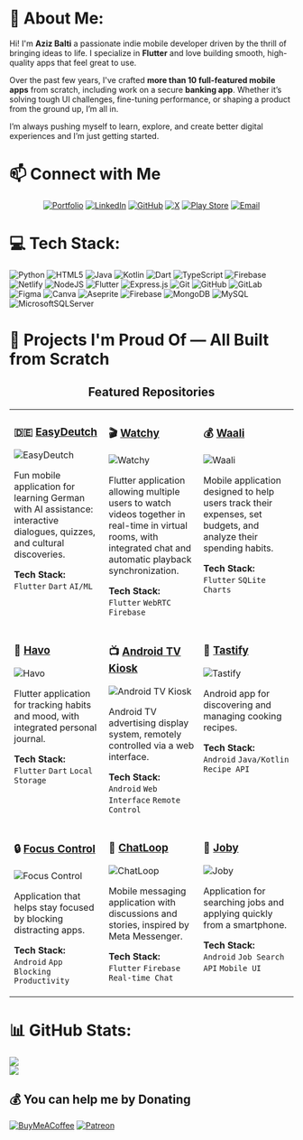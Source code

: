 # 💫 About Me:
Hi! I'm **Aziz Balti** a passionate indie mobile developer driven by the thrill of bringing ideas to life. I specialize in **Flutter** and love building smooth, high-quality apps that feel great to use.

Over the past few years, I've crafted **more than 10 full-featured mobile apps** from scratch, including work on a secure **banking app**. Whether it’s solving tough UI challenges, fine-tuning performance, or shaping a product from the ground up, I’m all in.

I’m always pushing myself to learn, explore, and create better digital experiences and I’m just getting started.


# 📫 Connect with Me

<div align="center">

[![Portfolio](https://img.shields.io/badge/-Portfolio-FF5722?style=for-the-badge&logo=globe&logoColor=white)](https://delicate-figolla-31b181.netlify.app/)
[![LinkedIn](https://img.shields.io/badge/-LinkedIn-0077B5?style=for-the-badge&logo=linkedin&logoColor=white)](https://www.linkedin.com/in/aziz-balti/)
[![GitHub](https://img.shields.io/badge/-GitHub-181717?style=for-the-badge&logo=github&logoColor=white)](https://github.com/azizbalti82)
[![X](https://img.shields.io/badge/-X-000000?style=for-the-badge&logo=x&logoColor=white)](https://x.com/AzizBalti_)
[![Play Store](https://img.shields.io/badge/-Play%20Store-414141?style=for-the-badge&logo=google-play&logoColor=white)](https://play.google.com/store/apps/dev?id=6076571158097417724)
[![Email](https://img.shields.io/badge/-Email-D14836?style=for-the-badge&logo=gmail&logoColor=white)](mailto:azizbalti.dev@gmail.com)

</div>


# 💻 Tech Stack:
![Python](https://img.shields.io/badge/python-3670A0?style=for-the-badge&logo=python&logoColor=ffdd54) ![HTML5](https://img.shields.io/badge/html5-%23E34F26.svg?style=for-the-badge&logo=html5&logoColor=white) ![Java](https://img.shields.io/badge/java-%23ED8B00.svg?style=for-the-badge&logo=openjdk&logoColor=white) ![Kotlin](https://img.shields.io/badge/kotlin-%237F52FF.svg?style=for-the-badge&logo=kotlin&logoColor=white) ![Dart](https://img.shields.io/badge/dart-%230175C2.svg?style=for-the-badge&logo=dart&logoColor=white) ![TypeScript](https://img.shields.io/badge/typescript-%23007ACC.svg?style=for-the-badge&logo=typescript&logoColor=white) ![Firebase](https://img.shields.io/badge/firebase-%23039BE5.svg?style=for-the-badge&logo=firebase) ![Netlify](https://img.shields.io/badge/netlify-%23000000.svg?style=for-the-badge&logo=netlify&logoColor=#00C7B7) ![NodeJS](https://img.shields.io/badge/node.js-6DA55F?style=for-the-badge&logo=node.js&logoColor=white) ![Flutter](https://img.shields.io/badge/Flutter-%2302569B.svg?style=for-the-badge&logo=Flutter&logoColor=white) ![Express.js](https://img.shields.io/badge/express.js-%23404d59.svg?style=for-the-badge&logo=express&logoColor=%2361DAFB) ![Git](https://img.shields.io/badge/git-%23F05033.svg?style=for-the-badge&logo=git&logoColor=white) ![GitHub](https://img.shields.io/badge/github-%23121011.svg?style=for-the-badge&logo=github&logoColor=white) ![GitLab](https://img.shields.io/badge/gitlab-%23181717.svg?style=for-the-badge&logo=gitlab&logoColor=white) ![Figma](https://img.shields.io/badge/figma-%23F24E1E.svg?style=for-the-badge&logo=figma&logoColor=white) ![Canva](https://img.shields.io/badge/Canva-%2300C4CC.svg?style=for-the-badge&logo=Canva&logoColor=white) ![Aseprite](https://img.shields.io/badge/Aseprite-FFFFFF?style=for-the-badge&logo=Aseprite&logoColor=#7D929E) ![Firebase](https://img.shields.io/badge/firebase-a08021?style=for-the-badge&logo=firebase&logoColor=ffcd34) ![MongoDB](https://img.shields.io/badge/MongoDB-%234ea94b.svg?style=for-the-badge&logo=mongodb&logoColor=white) ![MySQL](https://img.shields.io/badge/mysql-4479A1.svg?style=for-the-badge&logo=mysql&logoColor=white) ![MicrosoftSQLServer](https://img.shields.io/badge/Microsoft%20SQL%20Server-CC2927?style=for-the-badge&logo=microsoft%20sql%20server&logoColor=white)


# 🚀 Projects I'm Proud Of — All Built from Scratch

<div align="center">
  <h2>Featured Repositories</h2>
</div>

<!-- PROJECT GRID START -->
<table>
<tr>
<td width="33%" valign="top">

### 🇩🇪 [EasyDeutch](https://github.com/yourusername/easydeutch)
![EasyDeutch](https://github.com/yourusername/easydeutch/raw/main/screenshot.png)

Fun mobile application for learning German with AI assistance: interactive dialogues, quizzes, and cultural discoveries.

**Tech Stack:** `Flutter` `Dart` `AI/ML`

</td>
<td width="33%" valign="top">

### 🎬 [Watchy](https://github.com/yourusername/watchy)
![Watchy](https://github.com/yourusername/watchy/raw/main/screenshot.png)

Flutter application allowing multiple users to watch videos together in real-time in virtual rooms, with integrated chat and automatic playback synchronization.

**Tech Stack:** `Flutter` `WebRTC` `Firebase`

</td>
<td width="33%" valign="top">

### 💰 [Waali](https://github.com/yourusername/waali)
![Waali](https://github.com/yourusername/waali/raw/main/screenshot.png)

Mobile application designed to help users track their expenses, set budgets, and analyze their spending habits.

**Tech Stack:** `Flutter` `SQLite` `Charts`

</td>
</tr>
<tr>
<td width="33%" valign="top">

### 📝 [Havo](https://github.com/yourusername/havo)
![Havo](https://github.com/yourusername/havo/raw/main/screenshot.png)

Flutter application for tracking habits and mood, with integrated personal journal.

**Tech Stack:** `Flutter` `Dart` `Local Storage`

</td>
<td width="33%" valign="top">

### 📺 [Android TV Kiosk](https://github.com/yourusername/android-tv-kiosk)
![Android TV Kiosk](https://github.com/yourusername/android-tv-kiosk/raw/main/screenshot.png)

Android TV advertising display system, remotely controlled via a web interface.

**Tech Stack:** `Android` `Web Interface` `Remote Control`

</td>
<td width="33%" valign="top">

### 🍳 [Tastify](https://github.com/yourusername/tastify)
![Tastify](https://github.com/yourusername/tastify/raw/main/screenshot.png)

Android app for discovering and managing cooking recipes.

**Tech Stack:** `Android` `Java/Kotlin` `Recipe API`

</td>
</tr>
<tr>
<td width="33%" valign="top">

### 🔒 [Focus Control](https://github.com/yourusername/focus-control)
![Focus Control](https://github.com/yourusername/focus-control/raw/main/screenshot.png)

Application that helps stay focused by blocking distracting apps.

**Tech Stack:** `Android` `App Blocking` `Productivity`

</td>
<td width="33%" valign="top">

### 💬 [ChatLoop](https://github.com/yourusername/chatloop)
![ChatLoop](https://github.com/yourusername/chatloop/raw/main/screenshot.png)

Mobile messaging application with discussions and stories, inspired by Meta Messenger.

**Tech Stack:** `Flutter` `Firebase` `Real-time Chat`

</td>
<td width="33%" valign="top">

### 💼 [Joby](https://github.com/yourusername/joby)
![Joby](https://github.com/yourusername/joby/raw/main/screenshot.png)

Application for searching jobs and applying quickly from a smartphone.

**Tech Stack:** `Android` `Job Search API` `Mobile UI`

</td>
</tr>
</table>
<!-- PROJECT GRID END -->








# 📊 GitHub Stats:
![](https://nirzak-streak-stats.vercel.app/?user=azizbalti82&theme=dark&hide_border=false)<br/>
![](https://github-readme-stats.vercel.app/api/top-langs/?username=azizbalti82&theme=dark&hide_border=false&include_all_commits=true&count_private=true&layout=compact)

  ## 💰 You can help me by Donating
  [![BuyMeACoffee](https://img.shields.io/badge/Buy%20Me%20a%20Coffee-ffdd00?style=for-the-badge&logo=buy-me-a-coffee&logoColor=black)](https://buymeacoffee.com/azizbalti) [![Patreon](https://img.shields.io/badge/Patreon-F96854?style=for-the-badge&logo=patreon&logoColor=white)](https://patreon.com/azizbalti) 

  
<!-- Proudly created with GPRM ( https://gprm.itsvg.in ) -->

